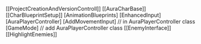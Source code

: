 [[ProjectCreationAndVersionControll]]
[[AuraCharBase]]
[[CharBlueprintSetup]]
[AnimationBlueprints]
[EnhancedInput]
[AuraPlayerController]
[AddMovementInput] // in AuraPlayerController class
[GameMode] // add AuraPlayerController class 
[[EnemyInterface]]
[[HighlightEnemies]]